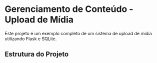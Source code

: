 # Gerenciamento de Conteúdo - Upload de Mídia

Este projeto é um exemplo completo de um sistema de upload de mídia utilizando Flask e SQLite.

## Estrutura do Projeto


